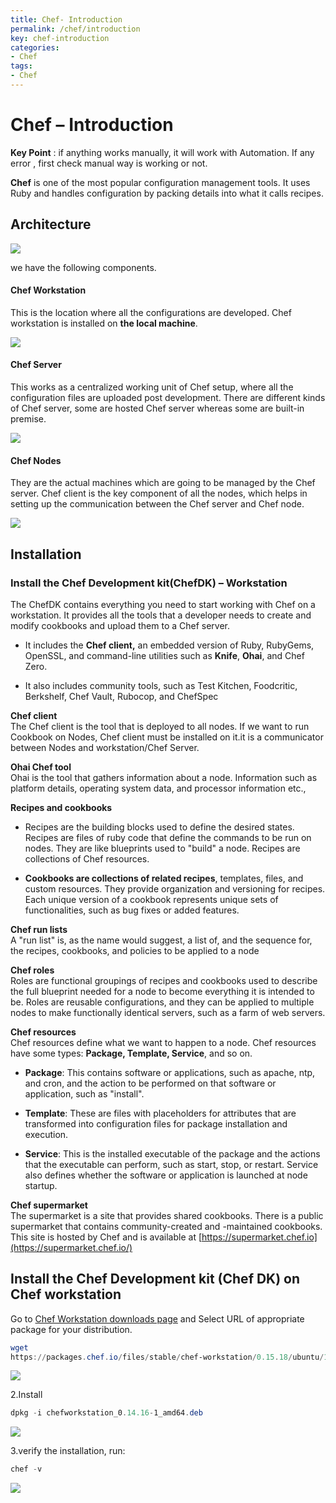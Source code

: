 ```yaml
---
title: Chef- Introduction
permalink: /chef/introduction
key: chef-introduction
categories:
- Chef
tags:
- Chef
---
```


Chef – Introduction 
====================

**Key Point** : if anything works manually, it will work with Automation. If any
error , first check manual way is working or not.

**Chef** is one of the most popular configuration management tools. It uses Ruby
and handles configuration by packing details into what it calls recipes.

Architecture 
-------------

![](media/a3afeb0caa12d54b2f7a57857951b839.jpg)

we have the following components.

#### Chef Workstation

This is the location where all the configurations are developed. Chef
workstation is installed on **the local machine**.

![](media/23e8da8a8420ba8f251b4c79de976b81.png)

#### Chef Server

This works as a centralized working unit of Chef setup, where all the
configuration files are uploaded post development. There are different kinds of
Chef server, some are hosted Chef server whereas some are built-in premise.

![](media/8da6b1cf6ee31cb11a65c71905d7d2e8.png)

#### Chef Nodes

They are the actual machines which are going to be managed by the Chef server.
Chef client is the key component of all the nodes, which helps in setting up the
communication between the Chef server and Chef node.

![](media/5cf686560546bbeaeb3b342de776971a.png)

Installation
------------

### Install the Chef Development kit(ChefDK) – Workstation

The ChefDK contains everything you need to start working with Chef on a
workstation. It provides all the tools that a developer needs to create and
modify cookbooks and upload them to a Chef server.

-   It includes the **Chef client,** an embedded version of Ruby, RubyGems,
    OpenSSL, and command-line utilities such as **Knife**, **Ohai**, and Chef
    Zero.

-   It also includes community tools, such as Test Kitchen, Foodcritic,
    Berkshelf, Chef Vault, Rubocop, and ChefSpec

**Chef client**  
The Chef client is the tool that is deployed to all nodes. If we want to run
Cookbook on Nodes, Chef client must be installed on it.it is a communicator
between Nodes and workstation/Chef Server.

**Ohai Chef tool**  
Ohai is the tool that gathers information about a node. Information such as
platform details, operating system data, and processor information etc.,

**Recipes and cookbooks**

-   Recipes are the building blocks used to define the desired states. Recipes
    are files of ruby code that define the commands to be run on nodes. They are
    like blueprints used to "build" a node. Recipes are collections of Chef
    resources.

-   **Cookbooks are collections of related recipes**, templates, files, and
    custom resources. They provide organization and versioning for recipes. Each
    unique version of a cookbook represents unique sets of functionalities, such
    as bug fixes or added features.

**Chef run lists**  
A "run list" is, as the name would suggest, a list of, and the sequence for, the
recipes, cookbooks, and policies to be applied to a node

**Chef roles**  
Roles are functional groupings of recipes and cookbooks used to describe the
full blueprint needed for a node to become everything it is intended to be.
Roles are reusable configurations, and they can be applied to multiple nodes to
make functionally identical servers, such as a farm of web servers.

**Chef resources**  
Chef resources define what we want to happen to a node. Chef resources have some
types: **Package, Template, Service**, and so on.

-   **Package**: This contains software or applications, such as apache, ntp,
    and cron, and the action to be performed on that software or application,
    such as "install".

-   **Template**: These are files with placeholders for attributes that are
    transformed into configuration files for package installation and execution.

-   **Service**: This is the installed executable of the package and the actions
    that the executable can perform, such as start, stop, or restart. Service
    also defines whether the software or application is launched at node
    startup.

**Chef supermarket**  
The supermarket is a site that provides shared cookbooks. There is a public
supermarket that contains community-created and -maintained cookbooks. This site
is hosted by Chef and is available
at [https://supermarket.chef.io](https://supermarket.chef.io/)

## Install the Chef Development kit (Chef DK) on Chef workstation

Go to  [Chef Workstation downloads
page](https://downloads.chef.io/chef-workstation) and Select URL of appropriate
package for your distribution.
```powershell
wget
https://packages.chef.io/files/stable/chef-workstation/0.15.18/ubuntu/16.04/chef-workstation_0.15.18-1_amd64.deb
```
![](media/3b9c3b7fe29ab439d679578cb36fa18e.png)


2.Install
```powershell
dpkg -i chefworkstation_0.14.16-1_amd64.deb
```


![](media/821d91de03694d05fa3a444bef5f2056.png)

3.verify the installation, run:
```powershell
chef -v
```
![](media/5711f7ce0593b41ae1c9a03818f9b63e.png)
